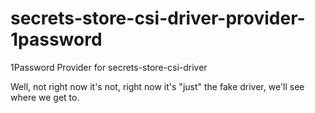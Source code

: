 # secrets-store-csi-driver-provider-1password
1Password Provider for secrets-store-csi-driver

Well, not right now it's not, right now it's "just" the fake driver, we'll see where we get to.
